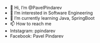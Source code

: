 - 👋 Hi, I’m @PavelPindarev
- 👀 I’m interested in Software Engineering
- 🌱 I’m currently learning Java, SpringBoot
- 📫 How to reach me 
- Intstagram: ppindarev
- Facebook: Pavel Pindarev

<!---
PavelPindarev/PavelPindarev is a ✨ special ✨ repository because its `README.md` (this file) appears on your GitHub profile.
You can click the Preview link to take a look at your changes.
--->
